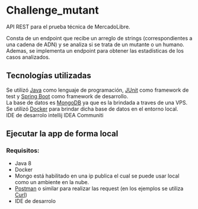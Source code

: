 # Challenge_mutant

API REST para el prueba técnica de MercadoLibre.  

Consta de un endpoint que recibe un arreglo de strings (correspondientes a una cadena de ADN) y se analiza si se trata de un mutante o un humano.  
Ademas, se implementa un endpoint para obtener las estadísticas de los casos analizados.

## Tecnologías utilizadas
Se utilizó [Java](https://www.java.com/es/) como lenguaje de programación, [JUnit](https://junit.org/junit4/) como framework de test y [Spring Boot](https://spring.io/projects/spring-boot) como framework de desarrollo.  
La base de datos es [MongoDB](https://www.mongodb.com/) ya que es la brindada a traves de una VPS. Se utilizó [Docker](https://www.docker.com/) para brindar dicha base de datos en el entorno local.  
IDE de desarrolo intellij IDEA Communiti

## Ejecutar la app de forma local
### Requisitos:
* Java 8
* Docker 
* Mongo está habilitado en una ip publica el cual se puede usar local como un ambiente en la nube.
* [Postman](https://www.getpostman.com/) o similar para realizar las request (en los ejemplos se utiliza [Curl](https://curl.haxx.se/))
* IDE de desarrolo
